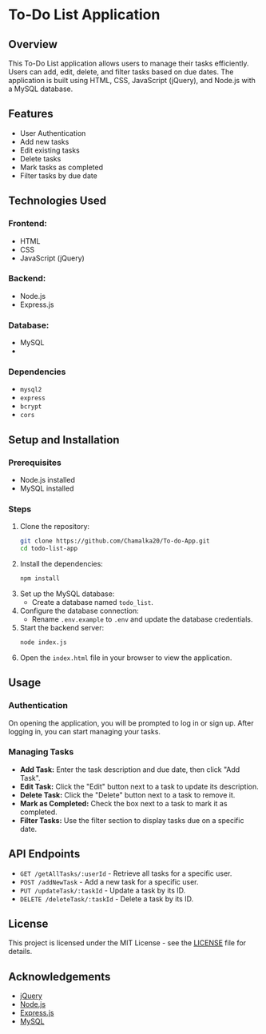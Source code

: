# To-Do List Application

## Overview
This To-Do List application allows users to manage their tasks efficiently. Users can add, edit, delete, and filter tasks based on due dates. The application is built using HTML, CSS, JavaScript (jQuery), and Node.js with a MySQL database.

## Features
- User Authentication
- Add new tasks
- Edit existing tasks
- Delete tasks
- Mark tasks as completed
- Filter tasks by due date

## Technologies Used
### Frontend:
- HTML
- CSS
- JavaScript (jQuery)

### Backend:
- Node.js
- Express.js

### Database:
- MySQL
- 
### Dependencies
- `mysql2`
- `express`
- `bcrypt`
- `cors`

## Setup and Installation

### Prerequisites
- Node.js installed
- MySQL installed

### Steps
1. Clone the repository:
    ```bash
    git clone https://github.com/Chamalka20/To-do-App.git
    cd todo-list-app
    ```
2. Install the dependencies:
    ```bash
    npm install
    ```
3. Set up the MySQL database:
    - Create a database named `todo_list`.
4. Configure the database connection:
    - Rename `.env.example` to `.env` and update the database credentials.
5. Start the backend server:
    ```bash
    node index.js
    ```
6. Open the `index.html` file in your browser to view the application.

## Usage

### Authentication
On opening the application, you will be prompted to log in or sign up. After logging in, you can start managing your tasks.

### Managing Tasks
- **Add Task:** Enter the task description and due date, then click "Add Task".
- **Edit Task:** Click the "Edit" button next to a task to update its description.
- **Delete Task:** Click the "Delete" button next to a task to remove it.
- **Mark as Completed:** Check the box next to a task to mark it as completed.
- **Filter Tasks:** Use the filter section to display tasks due on a specific date.
## API Endpoints
- `GET /getAllTasks/:userId` - Retrieve all tasks for a specific user.
- `POST /addNewTask` - Add a new task for a specific user.
- `PUT /updateTask/:taskId` - Update a task by its ID.
- `DELETE /deleteTask/:taskId` - Delete a task by its ID.

## License
This project is licensed under the MIT License - see the [LICENSE](LICENSE) file for details.

## Acknowledgements
- [jQuery](https://jquery.com/)
- [Node.js](https://nodejs.org/)
- [Express.js](https://expressjs.com/)
- [MySQL](https://www.mysql.com/)
